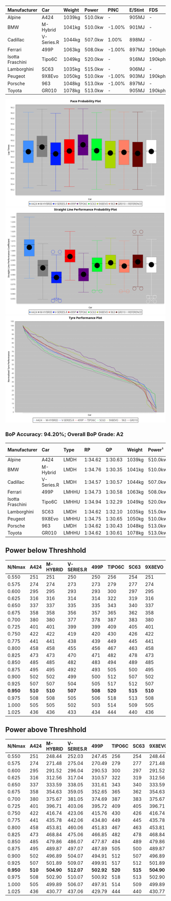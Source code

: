 | Manufacturer     | Car        | Weight | Power   | PINC    | E/Stint | FDS     |
|:-|:-|:-|:-|:-|:-|:-|
| Alpine           | A424       | 1039kg | 510.0kw |    -    | 905MJ   |    -    |
| BMW              | M-Hybrid   | 1041kg | 510.0kw | -1.00%  | 901MJ   |    -    |
| Cadillac         | V-Series.R | 1044kg | 507.0kw | 1.00%   | 898MJ   |    -    |
| Ferrari          | 499P       | 1063kg | 508.0kw | -1.00%  | 897MJ   | 190kph  |
| Isotta Fraschini | Tipo6C     | 1049kg | 520.0kw |    -    | 916MJ   | 190kph  |
| Lamborghini      | SC63       | 1035kg | 515.0kw |    -    | 906MJ   |    -    |
| Peugeot          | 9X8Evo     | 1050kg | 510.0kw | -1.00%  | 903MJ   | 190kph  |
| Porsche          | 963        | 1048kg | 513.0kw | -1.00%  | 897MJ   |    -    |
| Toyota           | GR010      | 1078kg | 513.0kw |    -    | 905MJ   | 190kph  |

![PACECHART](./IMG/ACOMETHOD.png)
![STRAIGHTLINEPERFORMANCECHART](./IMG/ACOMETHOD_sp.png)
![TYREPERFORMANCECHART](./IMG/ACOMETHOD_tw.png)

### BoP Accuracy: 94.20%; Overall BoP Grade: A2
| Manufacturer     | Car        | Type  | RP      | QP      | Weight | Power¹  | Threshhold | PINC    | Power²   | E/Stint | AVG Vmax  | FDS     | RDLC | L/Stint | BOP-Grade | Model Accuracy | Model Points | Match%  | SimDiff |
|:-|:-|:-|:-|:-|:-|:-|:-|:-|:-|:-|:-|:-|:-|:-|:-|:-|:-|:-|:-|
| Alpine           | A424       | LMDH  | 1:34.62 | 1:30.63 | 1039kg | 510.0kw | 210.0kph   |    -    | 510.00kw |  905MJ  | 313.61kph |    -    | 1.02 | 37      | ~A1       | 86.43%         | 618          | 98.39%  | ±0.04s  |
| BMW              | M-Hybrid   | LMDH  | 1:34.76 | 1:30.35 | 1041kg | 510.0kw | 210.0kph   | -1.00%  | 504.90kw |  901MJ  | 309.69kph |    -    | 1.02 | 37      | +B1       | 93.77%         | 1672         | 88.76%  | ±0.11s  |
| Cadillac         | V-Series.R | LMDH  | 1:34.57 | 1:30.57 | 1044kg | 507.0kw | 210.0kph   | 1.00%   | 512.10kw |  898MJ  | 307.28kph |    -    | 1.02 | 37      | ~A1       | 83.12%         | 1921         | 100.00% | ±0.48s  |
| Ferrari          | 499P       | LMHHU | 1:34.73 | 1:30.58 | 1063kg | 508.0kw | 210.0kph   | -1.00%  | 502.90kw |  897MJ  | 309.94kph | 190kph  | 1.02 | 37      | ~A1       | 69.49%         | 1950         | 100.00% | ±0.41s  |
| Isotta Fraschini | Tipo6C     | LMHHU | 1:34.94 | 1:32.29 | 1049kg | 520.0kw | 210.0kph   |    -    | 520.00kw |  916MJ  | 309.75kph | 190kph  | 1.06 | 37      | +D2       | 73.56%         | 64           | 64.18%  | ±0.30s  |
| Lamborghini      | SC63       | LMDH  | 1:34.62 | 1:32.10 | 1035kg | 515.0kw | 210.0kph   |    -    | 515.00kw |  906MJ  | 311.24kph |    -    | 1.05 | 37      | ~A1       | 95.82%         | 459          | 96.51%  | ±0.08s  |
| Peugeot          | 9X8Evo     | LMHHU | 1:34.75 | 1:30.65 | 1050kg | 510.0kw | 210.0kph   | -1.00%  | 504.90kw |  903MJ  | 310.09kph | 190kph  | 1.01 | 37      | ~A1       | 66.97%         | 221          | 100.00% | ±0.46s  |
| Porsche          | 963        | LMDH  | 1:34.62 | 1:30.43 | 1048kg | 513.0kw | 210.0kph   | -1.00%  | 507.90kw |  897MJ  | 309.56kph |    -    | 1.01 | 37      | ~A1       | 81.02%         | 5243         | 100.00% | ±0.28s  |
| Toyota           | GR010      | LMHHU | 1:34.62 | 1:30.61 | 1078kg | 513.0kw | 210.0kph   |    -    | 513.00kw |  905MJ  | 309.00kph | 190kph  | 1.01 | 37      | ~A1       | 73.70%         | 2701         | 100.00% | ±0.24s  |

## Power below Threshhold
| N/Nmax    | A424    | M-HYBRID | V-SERIES.R | 499P    | TIPO6C  | SC63    | 9X8EVO  | 963     | GR010   |
|:-|:-|:-|:-|:-|:-|:-|:-|:-|:-|
|  0.550    |  251    |  251     |  250       |  250    |  256    |  254    |  251    |  253    |  253    |
|  0.575    |  274    |  274     |  273       |  273    |  279    |  277    |  274    |  276    |  276    |
|  0.600    |  295    |  295     |  293       |  293    |  300    |  297    |  295    |  296    |  296    |
|  0.625    |  316    |  316     |  314       |  314    |  322    |  319    |  316    |  317    |  317    |
|  0.650    |  337    |  337     |  335       |  335    |  343    |  340    |  337    |  338    |  338    |
|  0.675    |  358    |  358     |  356       |  357    |  365    |  362    |  358    |  360    |  360    |
|  0.700    |  380    |  380     |  377       |  378    |  387    |  383    |  380    |  382    |  382    |
|  0.725    |  401    |  401     |  399       |  399    |  409    |  405    |  401    |  403    |  403    |
|  0.750    |  422    |  422     |  419       |  420    |  430    |  426    |  422    |  424    |  424    |
|  0.775    |  441    |  441     |  438       |  439    |  449    |  445    |  441    |  443    |  443    |
|  0.800    |  458    |  458     |  455       |  456    |  467    |  463    |  458    |  461    |  461    |
|  0.825    |  473    |  473     |  470       |  471    |  482    |  478    |  473    |  476    |  476    |
|  0.850    |  485    |  485     |  482       |  483    |  494    |  489    |  485    |  487    |  487    |
|  0.875    |  495    |  495     |  492       |  493    |  505    |  500    |  495    |  498    |  498    |
|  0.900    |  502    |  502     |  499       |  500    |  512    |  507    |  502    |  505    |  505    |
|  0.925    |  507    |  507     |  504       |  505    |  517    |  512    |  507    |  510    |  510    |
| **0.950** | **510** | **510**  | **507**    | **508** | **520** | **515** | **510** | **513** | **513** |
|  0.975    |  508    |  508     |  505       |  506    |  518    |  513    |  508    |  511    |  511    |
|  1.000    |  505    |  505     |  502       |  503    |  514    |  509    |  505    |  507    |  507    |
|  1.025    |  436    |  436     |  433       |  434    |  444    |  440    |  436    |  438    |  438    |

## Power above Threshhold
| N/Nmax    | A424    | M-HYBRID   | V-SERIES.R | 499P       | TIPO6C  | SC63    | 9X8EVO     | 963        | GR010   |
|:-|:-|:-|:-|:-|:-|:-|:-|:-|:-|
|  0.550    |  251    |  248.44    |  252.03    |  247.45    |  256    |  254    |  248.44    |  250.43    |  253    |
|  0.575    |  274    |  271.48    |  275.04    |  270.49    |  279    |  277    |  271.48    |  273.47    |  276    |
|  0.600    |  295    |  291.52    |  296.04    |  290.53    |  300    |  297    |  291.52    |  293.50    |  296    |
|  0.625    |  316    |  312.56    |  317.04    |  310.57    |  322    |  319    |  312.56    |  314.54    |  317    |
|  0.650    |  337    |  333.59    |  338.05    |  331.61    |  343    |  340    |  333.59    |  335.57    |  338    |
|  0.675    |  358    |  354.63    |  359.05    |  352.65    |  365    |  362    |  354.63    |  356.61    |  360    |
|  0.700    |  380    |  375.67    |  381.05    |  374.69    |  387    |  383    |  375.67    |  377.65    |  382    |
|  0.725    |  401    |  396.71    |  403.06    |  395.72    |  409    |  405    |  396.71    |  399.68    |  403    |
|  0.750    |  422    |  416.74    |  423.06    |  415.76    |  430    |  426    |  416.74    |  419.72    |  424    |
|  0.775    |  441    |  435.78    |  442.06    |  434.80    |  449    |  445    |  435.78    |  438.75    |  443    |
|  0.800    |  458    |  453.81    |  460.06    |  451.83    |  467    |  463    |  453.81    |  455.78    |  461    |
|  0.825    |  473    |  468.84    |  475.06    |  466.85    |  482    |  478    |  468.84    |  470.81    |  476    |
|  0.850    |  485    |  479.86    |  486.07    |  477.87    |  494    |  489    |  479.86    |  482.83    |  487    |
|  0.875    |  495    |  489.87    |  497.07    |  487.89    |  505    |  500    |  489.87    |  492.84    |  498    |
|  0.900    |  502    |  496.89    |  504.07    |  494.91    |  512    |  507    |  496.89    |  499.86    |  505    |
|  0.925    |  507    |  501.89    |  509.07    |  499.91    |  517    |  512    |  501.89    |  504.86    |  510    |
| **0.950** | **510** | **504.90** | **512.07** | **502.92** | **520** | **515** | **504.90** | **507.87** | **513** |
|  0.975    |  508    |  502.90    |  510.07    |  500.92    |  518    |  513    |  502.90    |  505.87    |  511    |
|  1.000    |  505    |  499.89    |  506.07    |  497.91    |  514    |  509    |  499.89    |  502.86    |  507    |
|  1.025    |  436    |  430.77    |  437.06    |  429.79    |  444    |  440    |  430.77    |  433.74    |  438    |

